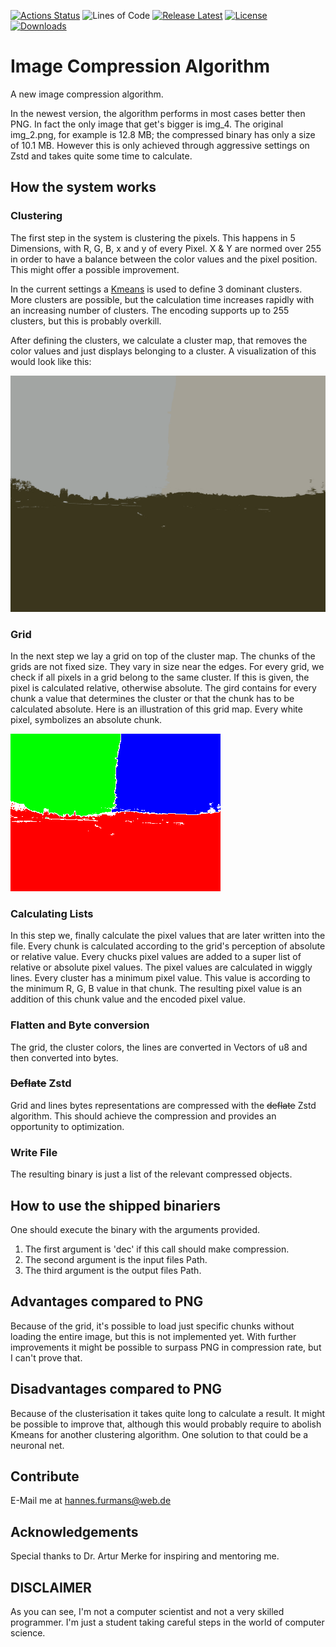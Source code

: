 [![Actions Status](https://github.com/umgefahren/image-comp-lib-rust/workflows/Rust/badge.svg)](https://github.com/umgefahren/image-comp-lib-rust/actions)
![Lines of Code](https://github.com/umgefahren/image-comp-lib-rust/blob/main/cloc.svg)
[![Release Latest](https://badgen.net/github/release/umgefahren/image-comp-lib-rust)](https://github.com/umgefahren/image-comp-lib-rust/releases/tag/v0.0.1)
[![License](https://badgen.net/github/license/umgefahren/image-comp-lib-rust)](https://github.com/umgefahren/image-comp-lib-rust/blob/main/LICENSE)
[![Downloads](https://badgen.net/github/assets-dl/umgefahren/image-comp-lib-rust/v0.0.1)](https://github.com/umgefahren/image-comp-lib-rust/releases/tag/v0.0.1)


# Image Compression Algorithm

A new image compression algorithm.

In the newest version, the algorithm performs in most cases better then PNG. In fact the only image that get's bigger is img_4. The original img_2.png, for example is 12.8 MB; the compressed binary has only a size of 10.1 MB. However this is only achieved through aggressive settings on Zstd and takes quite some time to calculate.

## How the system works
### Clustering

The first step in the system is clustering the pixels. This happens in 5 Dimensions, with R, G, B, x and y of every Pixel. X & Y are normed over 255 in order to have a balance between the color values and the pixel position. This might offer a possible improvement.

In the current settings a [Kmeans](https://en.wikipedia.org/wiki/K-means_clustering) is used to define 3 dominant clusters. More clusters are possible, but the calculation time increases rapidly with an increasing number of clusters. The encoding supports up to 255 clusters, but this is probably overkill.

After defining the clusters, we calculate a cluster map, that removes the color values and just displays belonging to a cluster. A visualization of this would look like this:

![alt text](images/out.png)

### Grid

In the next step we lay a grid on top of the cluster map. The chunks of the grids are not fixed size. They vary in size near the edges. For every grid, we check if all pixels in a grid belong to the same cluster. If this is given, the pixel is calculated relative, otherwise absolute. The gird contains for every chunk a value that determines the cluster or that the chunk has to be calculated absolute. Here is an illustration of this grid map. Every white pixel, symbolizes an absolute chunk.

![alt_text](images/out_grid.png)

### Calculating Lists

In this step we, finally calculate the pixel values that are later written into the file. Every chunk is calculated according to the grid's perception of absolute or relative value. Every chucks pixel values are added to a super list of relative or absolute pixel values. The pixel values are calculated in wiggly lines. Every cluster has a minimum pixel value. This value is according to the minimum R, G, B value in that chunk. The resulting pixel value is an addition of this chunk value and the encoded pixel value.

### Flatten and Byte conversion

The grid, the cluster colors, the lines are converted in Vectors of u8 and then converted into bytes.

### ~~Deflate~~ Zstd

Grid and lines bytes representations are compressed with the ~~deflate~~ Zstd algorithm. This should achieve the compression and provides an opportunity to optimization.

### Write File

The resulting binary is just a list of the relevant compressed objects.

## How to use the shipped binariers

One should execute the binary with the arguments provided.
1. The first argument is 'dec' if this call should make compression.
2. The second argument is the input files Path.
3. The third argument is the output files Path.

## Advantages compared to PNG

Because of the grid, it's possible to load just specific chunks without loading the entire image, but this is not implemented yet. With further improvements it might be possible to surpass PNG in compression rate, but I can&#39;t prove that.

## Disadvantages compared to PNG

Because of the clusterisation it takes quite long to calculate a result. It might be possible to improve that, although this would probably require to abolish Kmeans for another clustering algorithm. One solution to that could be a neuronal net.

## Contribute
E-Mail me at hannes.furmans@web.de

## Acknowledgements
Special thanks to Dr. Artur Merke for inspiring and mentoring me.

## DISCLAIMER
As you can see, I'm not a computer scientist and not a very skilled programmer. I'm just a student taking careful steps in the world of computer science.
